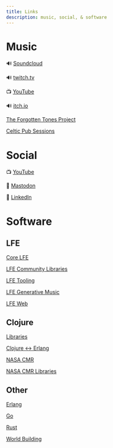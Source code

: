 ```yaml
---
title: Links
description: music, social, & software
---
```


# Music

🔊 [Soundcloud](https://soundcloud.com/oubiwann/sets)

🔊 [twitch.tv](https://www.twitch.tv/djammcg)

📺 [YouTube](https://youtube.com/@djammcg)

🔊 [itch.io](https://oubiwann.itch.io/)

[The Forgotten Tones Project](https://forgottenton.es/)

[Celtic Pub Sessions](https://sleepyeye-pub-sessions.github.io/links/)


# Social

📺 [YouTube](https://youtube.com/@djammmcg)

🐘 [Mastodon](https://mastodon.social/web/@oubiwann)

🔗 [LinkedIn](https://www.linkedin.com/in/oubiwann/)

# Software

## LFE

[Core LFE](https://github.com/lfe)

[LFE Community Libraries](https://github.com/lfex)

[LFE Tooling](https://github.com/lfe-rebar3)

[LFE Generative Music](https://github.com/ut-proj)

[LFE Web](https://github.com/lfe-mug)


## Clojure

[Libraries](https://github.com/clojusc)

[Clojure <-> Erlang](https://github.com/clojang)

[NASA CMR](https://github.com/nasa/Common-Metadata-Repository)

[NASA CMR Libraries](https://github.com/cmr-exchange)

## Other

[Erlang](https://github.com/erlsci)

[Go](https://github.com/geomyidia)

[Rust](https://github.com/oxur)

[World Building](https://github.com/hexagram30)
